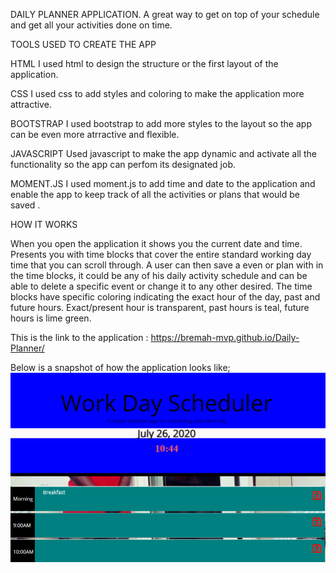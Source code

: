 DAILY PLANNER APPLICATION.
A great way to get on top of your schedule and get all your activities done on time.

TOOLS USED TO CREATE THE APP

HTML
I used html to design the structure or the first layout of the application.

CSS
I used css to add styles and coloring to make the application more attractive.

BOOTSTRAP
I used bootstrap to add more styles to the layout so the app can be even more atrractive and flexible.

JAVASCRIPT
Used javascript to make the app dynamic and activate all the functionality so the app can perfom its 
designated job.

MOMENT.JS
I used moment.js to add time and date to the application and enable the app to keep track of all the 
activities or plans that would be saved .

HOW IT WORKS

When you open the application it shows you the current date and time.
Presents you with time blocks that cover the entire standard working day time that you can scroll through.
A user can then save a even or plan with in the time blocks, it could be any of his daily activity schedule
and can be able to delete a specific event or change it to any other desired.
The time blocks have specific coloring indicating the exact hour of the day, past and future hours. 
Exact/present hour is transparent, past hours is teal, future hours is lime green.

This is the link to the application : https://bremah-mvp.github.io/Daily-Planner/

Below is a snapshot of how the application looks like;
![alt text](https://github.com/Bremah-mvp/Daily-Planner/blob/master/assets/snap.png)

